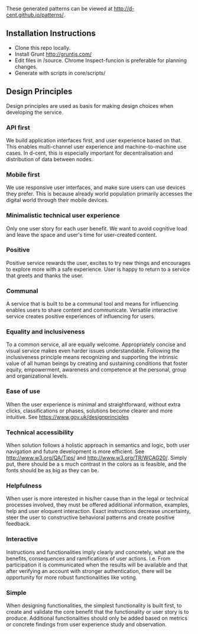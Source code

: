 These generated patterns can be viewed at http://d-cent.github.io/patterns/.

## Installation Instructions
- Clone this repo locally. 
- Install Grunt http://gruntjs.com/
- Edit files in /source. Chrome Inspect-funcion is preferable for planning changes. 
- Generate with scripts in core/scripts/

## Design Principles
Design principles are used as basis for making design choices when developing the service.
### API first
We build application interfaces first, and user experience based on that. This enables multi-channel user experience and machine-to-machine use cases. In d-cent, this is especially important for decentralisation and distribution of data between nodes.
### Mobile first
We use responsive user interfaces, and make sure users can use devices they prefer. This is because already world population primarily accesses the digital world through their mobile devices.
### Minimalistic technical user experience
Only one user story for each user benefit. We want to avoid cognitive load and leave the space and user's time for user-created content.
### Positive
Positive service rewards the user, excites to try new things and encourages to explore more with a safe experience. User is happy to return to a service that greets and thanks the user.
### Communal
A service that is built to be a communal tool and means for influencing enables users to share content and communicate. Versatile interactive service creates positive experiences of influencing for users.
### Equality and inclusiveness
To a common service, all are equally welcome. Appropriately concise and visual service makes even harder issues understandable. Following the inclusiveness principle means recognizing and supporting the intrinsic value of all human beings by creating and sustaining conditions that foster equity, empowerment, awareness and competence at the personal, group and organizational levels.
### Ease of use
When the user experience is minimal and straightforward, without extra clicks, classifications or phases, solutions become clearer and more intuitive. See  https://www.gov.uk/designprinciples
### Technical accessibility
When solution follows a holistic approach in semantics and logic, both user navigation and future development is more efficient. See http://www.w3.org/QA/Tips/ and http://www.w3.org/TR/WCAG20/. Simply put, there should be a s much contrast in the colors as is feasible, and the fonts should be as big as they can be.
### Helpfulness
When user is more interested in his/her cause than in the legal or technical processes involved, they must be offered additional information, examples, help and user eloquent interaction. Exact instructions decrease uncertainty, steer the user to constructive behavioral patterns and create positive feedback.
### Interactive
Instructions and functionalities imply clearly and concretely, what are the benefits, consequences and ramifications of user actions. I.e. From participation it is communicated when the results will be available and that after verifying an account with stronger authentication, there will be opportunity for more robust functionalities like voting.
### Simple
When designing functionalities, the simplest functionality is built first, to create and validate the core benefit that the functionality or user story is to produce. Additional functionalities should only be added based on metrics or concrete findings from user experience study and observation.

